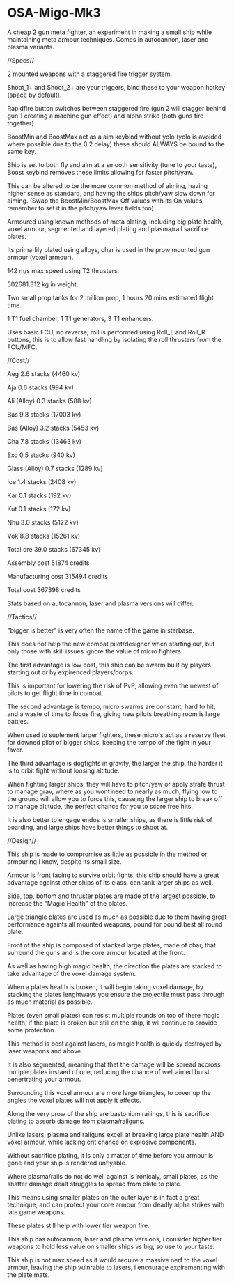 # OSA-Migo-Mk3
A cheap 2 gun meta fighter, an experiment in making a small ship while maintaining meta armour techniques. Comes in autocannon, laser and plasma variants.  

//Specs//


2 mounted weapons with a staggered fire trigger system.

Shoot_1+ and Shoot_2+ are your triggers, bind these to your weapon hotkey (space by default).

Rapidfire button switches between staggered fire (gun 2 will stagger behind gun 1 creating a machine gun effect) and alpha strike (both guns fire together).

BoostMin and BoostMax act as a aim keybind without yolo (yolo is avoided where possible due to the 0.2 delay) these should ALWAYS be bound to the same key.

Ship is set to both fly and aim at a smooth sensitivity (tune to your taste), Boost keybind removes these limits allowing for faster pitch/yaw.

This can be altered to be the more common method of aiming, having higher sense as standard, and having the ships pitch/yaw slow down for aiming.
(Swap the BoostMin/BoostMax Off values with its On values, remember to set it in the pitch/yaw lever fields too)

Armoured using known methods of meta plating, including big plate health, voxel armour, segmented and layered plating and plasma/rail sacrifice plates.

Its primarlily plated using alloys, char is used in the prow mounted gun armour (voxel armour).

142 m/s max speed using T2 thrusters.

502681.312 kg in weight.

Two small prop tanks for 2 million prop, 1 hours 20 mins estimated flight time.

1 T1 fuel chamber, 1 T1 generators, 3 T1 enhancers.

Uses basic FCU, no reverse, roll is performed using Roll_L and Roll_R buttons, this is to allow fast handling by isolating the roll thrusters from the FCU/MFC.



//Cost//


Aeg 2.6 stacks (4460 kv)

Aja 0.6 stacks (994 kv)

Ali (Alloy) 0.3 stacks (588 kv)

Bas 9.8 stacks (17003 kv)

Bas (Alloy) 3.2 stacks (5453 kv)

Cha 7.8 stacks (13463 kv)

Exo 0.5 stacks (940 kv)

Glass (Alloy) 0.7 stacks (1289 kv)

Ice 1.4 stacks (2408 kv)

Kar 0.1 stacks (192 kv)

Kut 0.1 stacks (172 kv)

Nhu 3.0 stacks (5122 kv)

Vok 8.8 stacks (15261 kv)

Total ore 39.0 stacks (67345 kv)

Assembly cost 51874 credits

Manufacturing cost 315494 credits

Total cost 367398 credits

Stats based on autocannon, laser and plasma versions will differ.


//Tactics//


"bigger is better" is very often the name of the game in starbase.

This does not help the new combat pilot/designer when starting out, but only those with skill issues ignore the value of micro fighters.

The first advantage is low cost, this ship can be swarm built by players starting out or by expirenced players/corps.

This is important for lowering the risk of PvP, allowing even the newest of pilots to get flight time in combat.

The second advantage is tempo, micro swarms are constant, hard to hit, and a waste of time to focus fire, giving new pilots breathing room is large battles.

When used to suplement larger fighters, these micro's act as a reserve fleet for downed pilot of bigger ships, keeping the tempo of the fight in your favor.

The third advantage is dogfights in gravity, the larger the ship, the harder it is to orbit fight without loosing altitude.

When fighting larger ships, they will have to pitch/yaw or apply strafe thrust to manage grav, where as you wont need to nearly as much,
flying low to the ground will allow you to force this, causeing the larger ship to break off to manage altitude, the perfect chance for you to score free hits.

It is also better to engage endos is smaller ships, as there is little risk of boarding, and large ships have better things to shoot at.


//Design//


This ship is made to compromise as little as possible in the method or armouring i know, despite its small size.

Armour is front facing to survive orbit fights, this ship should have a great advantage against other ships of its class, can tank larger ships as well.

Side, top, bottom and thruster plates are made of the largest possible, to increase the "Magic Health" of the plates.

Large triangle plates are used as much as possible due to them having great performance againts all mounted weapons, pound for pound best all round plate.

Front of the ship is composed of stacked large plates, made of char, that surround the guns and is the core armour located at the front.

As well as having high magic health, the direction the plates are stacked to take advantage of the voxel damage system.

When a plates health is broken, it will begin taking voxel damage, by stacking the plates lenghtways you ensure the projectile must pass through as much material as possible.

Plates (even small plates) can resist multiple rounds on top of there magic health, if the plate is broken but still on the ship, it wil continue to provide some protection.

This method is best against lasers, as magic health is quickly destroyed by laser weapons and above.

It is also segmented, meaning that that the damage will be spread accross mutiple plates instaed of one, reducing the chance of well aimed burst penertrating your armour.

Surrounding this voxel armour are more large triangles, to cover up the angles the voxel plates will not apply it effects.

Along the very prow of the ship are bastonium railings, this is sacrifice plating to assorb damage from plasma/railguns.

Unlike lasers, plasma and railguns excell at breaking large plate health AND voxel armour, while lacking crit chance on explosive components.

Without sacrifice plating, it is only a matter of time before you armour is gone and your ship is rendered unflyable.

Where plasma/rails do not do well against is ironicaly, small plates, as the shatter damage dealt struggles to spread from plate to plate.

This means using smaller plates on the outer layer is in fact a great technique, and can protect your core armour from deadly alpha strikes with late game weapons.

These plates still help with lower tier weapon fire.

This ship has autocannon, laser and plasma versions, i consider higher tier weapons to hold less value on smaller ships vs big, so use to your taste.

This ship is not max speed as it would require a massive nerf to the voxel armour, leaving the ship vulnrable to lasers, i encourage expirementing with the plate mats.
